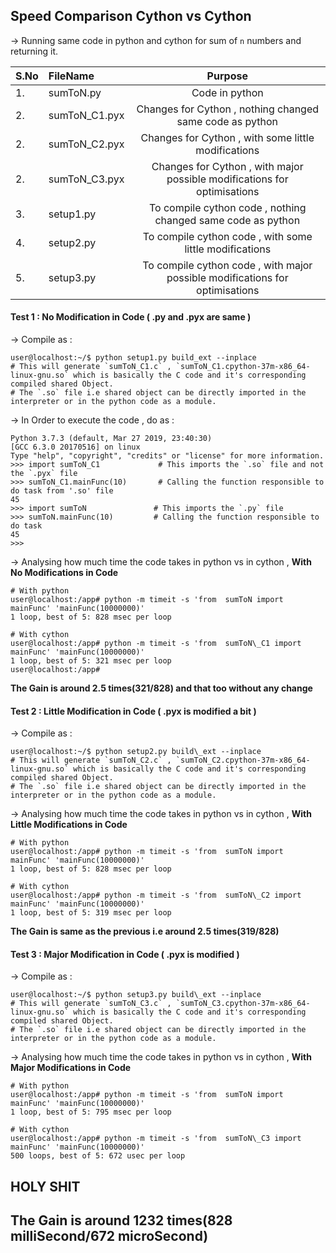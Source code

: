 
## Speed Comparison Cython vs Cython

-> Running same code in python and cython for sum of `n` numbers and returning it.

|S.No| FileName        | Purpose                                                                      |
|----|:------------    |:------------------------:                                                    |
|1.  | sumToN.py       | Code in python                                                               |
|2.  | sumToN\_C1.pyx  | Changes for Cython , nothing changed same code as python                     |
|2.  | sumToN\_C2.pyx  | Changes for Cython , with some little modifications                          |
|2.  | sumToN\_C3.pyx  | Changes for Cython , with major possible modifications for optimisations     |
|3.  | setup1.py       | To compile cython code , nothing changed same code as python                 |
|4.  | setup2.py       | To compile cython code , with some little modifications                      |
|5.  | setup3.py       | To compile cython code , with major possible modifications for optimisations |


#### Test 1 : No Modification in Code ( .py and .pyx are same )

-> Compile as : 
```
user@localhost:~/$ python setup1.py build_ext --inplace
# This will generate `sumToN_C1.c` , `sumToN_C1.cpython-37m-x86_64-linux-gnu.so` which is basically the C code and it's corresponding compiled shared Object.
# The `.so` file i.e shared object can be directly imported in the interpreter or in the python code as a module.
```

-> In Order to execute the code , do as : 
```
Python 3.7.3 (default, Mar 27 2019, 23:40:30) 
[GCC 6.3.0 20170516] on linux
Type "help", "copyright", "credits" or "license" for more information.
>>> import sumToN_C1             # This imports the `.so` file and not the `.pyx` file
>>> sumToN_C1.mainFunc(10)       # Calling the function responsible to do task from '.so' file 
45
>>> import sumToN               # This imports the `.py` file  
>>> sumToN.mainFunc(10)         # Calling the function responsible to do task 
45
>>> 

```

-> Analysing how much time the code takes in python vs in cython , **With No Modifications in Code**
```
# With python
user@localhost:/app# python -m timeit -s 'from  sumToN import mainFunc' 'mainFunc(10000000)'
1 loop, best of 5: 828 msec per loop

# With cython
user@localhost:/app# python -m timeit -s 'from  sumToN\_C1 import mainFunc' 'mainFunc(10000000)'
1 loop, best of 5: 321 msec per loop
user@localhost:/app# 

```
**The Gain is around 2.5 times(321/828) and that too without any change**


#### Test 2 : Little Modification in Code ( .pyx is modified a bit )

-> Compile as : 
```
user@localhost:~/$ python setup2.py build\_ext --inplace
# This will generate `sumToN_C2.c` , `sumToN_C2.cpython-37m-x86_64-linux-gnu.so` which is basically the C code and it's corresponding compiled shared Object.
# The `.so` file i.e shared object can be directly imported in the interpreter or in the python code as a module.
```

-> Analysing how much time the code takes in python vs in cython , **With Little Modifications in Code**
```
# With python
user@localhost:/app# python -m timeit -s 'from  sumToN import mainFunc' 'mainFunc(10000000)'
1 loop, best of 5: 828 msec per loop

# With cython
user@localhost:/app# python -m timeit -s 'from  sumToN\_C2 import mainFunc' 'mainFunc(10000000)'
1 loop, best of 5: 319 msec per loop

```
**The Gain is same as the previous i.e around 2.5 times(319/828)**


#### Test 3 : Major Modification in Code ( .pyx is modified )

-> Compile as : 
```
user@localhost:~/$ python setup3.py build\_ext --inplace
# This will generate `sumToN_C3.c` , `sumToN_C3.cpython-37m-x86_64-linux-gnu.so` which is basically the C code and it's corresponding compiled shared Object.
# The `.so` file i.e shared object can be directly imported in the interpreter or in the python code as a module.
```

-> Analysing how much time the code takes in python vs in cython , **With Major Modifications in Code**
```
# With python
user@localhost:/app# python -m timeit -s 'from  sumToN import mainFunc' 'mainFunc(10000000)'
1 loop, best of 5: 795 msec per loop

# With cython
user@localhost:/app# python -m timeit -s 'from  sumToN\_C3 import mainFunc' 'mainFunc(10000000)'
500 loops, best of 5: 672 usec per loop

```

## HOLY SHIT

## The Gain is around 1232 times(828 milliSecond/672 microSecond)


